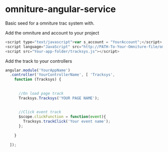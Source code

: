 omniture-angular-service
========================

Basic seed for a omniture trac system with.

Add the omniture and account to your project
```javascript
<script type="text/javascript">var s_account = "YourAccount";</script>
<script language="JavaScript" src="http://PATH-To-Your-Omniture-file/omniture.js"></script>
<script src="Your-app-folder/tracksys.js"></script>
```

Add the track to your controllers


```javascript
angular.module('YourAppName')
  .controller('YourControllerName', [ 'Tracksys',
    function (Tracksys) {
 
     
      //On load page track
      Tracksys.Tracksys('YOUR PAGE NAME');
      
      
      //Click event track
      $scope.clickFunction = function(event){
        Tracksys.trackClick('Your event name');
      };
      
    }
    
  ]);
```